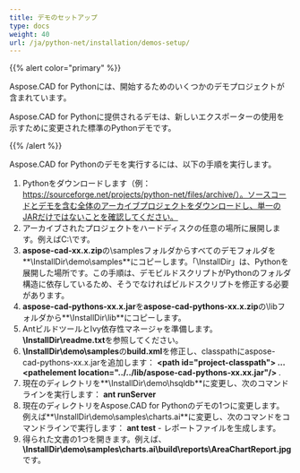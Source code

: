 ```yaml
---
title: デモのセットアップ
type: docs
weight: 40
url: /ja/python-net/installation/demos-setup/
---
```


{{% alert color="primary" %}}

Aspose.CAD for Pythonには、開始するためのいくつかのデモプロジェクトが含まれています。

Aspose.CAD for Pythonに提供されるデモは、新しいエクスポーターの使用を示すために変更された標準のPythonデモです。

{{% /alert %}}

Aspose.CAD for Pythonのデモを実行するには、以下の手順を実行します。

1. Pythonをダウンロードします（例： https://sourceforge.net/projects/python-net/files/archive/）。ソースコードとデモを含む全体のアーカイブプロジェクトをダウンロードし、単一のJARだけではないことを確認してください。
1. アーカイブされたプロジェクトをハードディスクの任意の場所に展開します。例えばC:\です。
1. **aspose-cad-xx.x.zip**の\samplesフォルダからすべてのデモフォルダを**\InstallDir\demo\samples**にコピーします。「\InstallDir」は、Pythonを展開した場所です。この手順は、デモビルドスクリプトがPythonのフォルダ構造に依存しているため、そうでなければビルドスクリプトを修正する必要があります。
1. **aspose-cad-pythons-xx.x.jar**を**aspose-cad-pythons-xx.x.zip**の\libフォルダから**\InstallDir\lib**にコピーします。
1. AntビルドツールとIvy依存性マネージャを準備します。**\InstallDir\readme.txt**を参照してください。
1. **\InstallDir\demo\samples**の**build.xml**を修正し、classpathにaspose-cad-pythons-xx.x.jarを追加します：
   **\<path id="project-classpath"> ... \<pathelement location="../../lib/aspose-cad-pythons-xx.xx.jar"/> </path>**.
1. 現在のディレクトリを**\InstallDir\demo\hsqldb**に変更し、次のコマンドラインを実行します：
   **ant runServer**
1. 現在のディレクトリをAspose.CAD for Pythonのデモの1つに変更します。例えば**\InstallDir\demo\samples\charts.ai**に変更し、次のコマンドをコマンドラインで実行します：
   **ant test** - レポートファイルを生成します。
1. 得られた文書の1つを開きます。例えば、**\InstallDir\demo\samples\charts.ai\build\reports\AreaChartReport.jpg**です。
